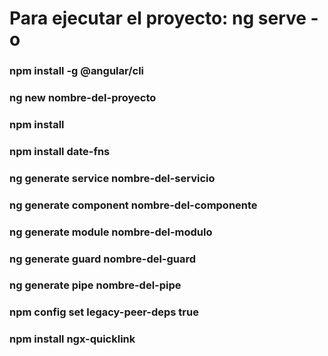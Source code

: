 # Para ejecutar el proyecto:  ng serve -o
### npm install -g @angular/cli

### ng new nombre-del-proyecto

### npm install

### npm install date-fns

### ng generate service nombre-del-servicio

### ng generate component nombre-del-componente

### ng generate module nombre-del-modulo

### ng generate guard nombre-del-guard

### ng generate pipe nombre-del-pipe

### npm config set legacy-peer-deps true
### npm install ngx-quicklink
